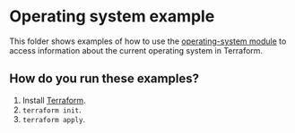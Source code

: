 # Operating system example

This folder shows examples of how to use the [operating-system module](https://github.com/terraform-modules-krish/terraform-aws-utilities/blob/v0.1.5/modules/operating-system) to access information
about the current operating system in Terraform.




## How do you run these examples?

1. Install [Terraform](https://www.terraform.io/).
1. `terraform init`.
1. `terraform apply`.



